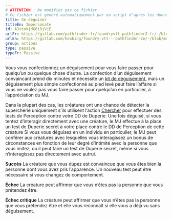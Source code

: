 ```yaml
---
# ATTENTION : Ne modifiez pas ce fichier
# Ce fichier est généré automatiquement par un script d'après les données du module Foundry VTT officiel et de sa traduction
title: Se déguiser
titleEn: Impersonate
id: AJstokjdG6iDjVjE
urlFr: https://gitlab.com/pathfinder-fr/foundryvtt-pathfinder2-fr/-/blob/master/data/classes/AJstokjdG6iDjVjE.htm
urlEn: https://gitlab.com/hooking/foundry-vtt---pathfinder-2e/-/blob/master/packs/data/classes.db/impersonate.json
group: actions
type: passive
typeFr: Passive
---
```

Vous vous confectionnez un déguisement pour vous faire passer pour quelqu’un ou quelque chose d’autre. La confection d’un déguisement convaincant prend dix minutes et nécessite un [kit de déguisement](../equipment/kit-de-déguisement.md), mais un déguisement plus simple confectionné au pied levé peut faire l’affaire si vous ne voulez pas vous faire passer pour quelqu’un en particulier, à l’appréciation du MJ.

Dans la plupart des cas, les créatures ont une chance de détecter la supercherie uniquement s’ils utilisent l’action [Chercher](chercher.md) pour effectuer des tests de Perception contre votre DD de <pf2-action action='impersonate'>Duperie</pf2-action>. Une fois déguisé, si vous tentez d’interagir directement avec une créature, le MJ effectue à la place un test de Duperie secret à votre place contre le DD de Perception de cette créature Si vous vous déguisez en un individu en particulier, le MJ peut conférer aux créatures avec lesquelles vous interagissez un bonus de circonstances en fonction de leur degré d’intimité avec la personne que vous imitez, ou il peut faire un test de Duperie secret, même si vous n’interagissez pas directement avec autrui.

**Succès** La créature que vous dupez est convaincue que vous êtes bien la personne dont vous avez pris l’apparence. Un nouveau test peut être nécessaire si vous changez de comportement.

**Échec** La créature peut affirmer que vous n’êtes pas la personne que vous prétendez être.

**Échec critique** La créature peut affirmer que vous n’êtes pas la personne que vous prétendez être et elle vous reconnaît si elle vous a déjà vu sans déguisement.


